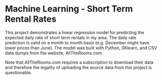 # Machine Learning - Short Term Rental Rates

This project demonstrates a linear regression model for predicting the expected daily rate of short term rentals in my area. The daily rate prediction is valid on a month to month basis (e.g. December might have lower prices than June). The model was built with Python, SKlearn, and CSV data dumps from the website, AllTheRooms.com. 

Note that AllTheRooms.com requires a subscription to download their data and therefore the legality of uploading the source data from this project is questionable. 
